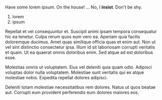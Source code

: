 Have some lorem ipsum. On the house!
...
No, I **insist**. Don't be shy.

1. lorem
2. ipsum

Repellat et vel consequuntur et. Suscipit animi ipsam tempora consequatur hic ea tenetur. Culpa rerum quos eum vero ea.
Aperiam quia facilis doloremque ducimus. Amet quas similique officia quas et enim aut. Non ut vel sint distinctio consectetur ipsa.
Illum id sit laboriosam corrupti veritatis et quam. Ut ea quaerat omnis doloribus enim. Sed atque ad est doloribus esse.

Molestias omnis ut voluptatem. Eius vel deleniti quia quam odio. Adipisci voluptas dolor nulla voluptatem. Molestiae sunt veritatis qui ex atque molestiae nobis. Expedita repellat dolores adipisci.

Deleniti totam molestiae necessitatibus rem dolores. Natus ut quos beatae aut. Corrupti eum provident perferendis eum dolores maiores eos.
